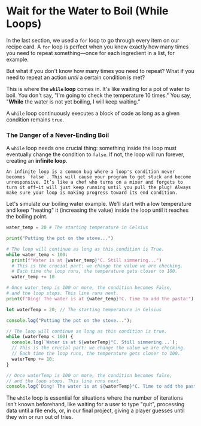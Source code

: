 # Wait for the Water to Boil (While Loops)

In the last section, we used a `for` loop to go through every item on our recipe card. A `for` loop is perfect when you know exactly how many times you need to repeat something—once for each ingredient in a list, for example.

But what if you don't know how many times you need to repeat? What if you need to repeat an action *until* a certain condition is met?

This is where the **`while` loop** comes in. It's like waiting for a pot of water to boil. You don't say, "I'm going to check the temperature 10 times." You say, "**While** the water is not yet boiling, I will keep waiting."

A `while` loop continuously executes a block of code as long as a given condition remains `true`.

### The Danger of a Never-Ending Boil

A `while` loop needs one crucial thing: something inside the loop must eventually change the condition to `false`. If not, the loop will run forever, creating an **infinite loop**.

```admonish warning title="Infinite Loop Warning!"
An infinite loop is a common bug where a loop's condition never becomes `false`. This will cause your program to get stuck and become unresponsive. It’s like a chef who turns on a mixer and forgets to turn it off—it will just keep running until you pull the plug! Always make sure your loop is making progress toward its end condition.
```

Let's simulate our boiling water example. We'll start with a low temperature and keep "heating" it (increasing the value) inside the loop until it reaches the boiling point.

<!-- langtabs-start -->

```python
water_temp = 20 # The starting temperature in Celsius

print("Putting the pot on the stove...")

# The loop will continue as long as this condition is True.
while water_temp < 100:
  print(f"Water is at {water_temp}°C. Still simmering...")
  # This is the crucial part: we change the value we are checking.
  # Each time the loop runs, the temperature gets closer to 100.
  water_temp += 10

# Once water_temp is 100 or more, the condition becomes False,
# and the loop stops. This line runs next.
print(f"Ding! The water is at {water_temp}°C. Time to add the pasta!")
```

```javascript
let waterTemp = 20; // The starting temperature in Celsius

console.log("Putting the pot on the stove...");

// The loop will continue as long as this condition is true.
while (waterTemp < 100) {
  console.log(`Water is at ${waterTemp}°C. Still simmering...`);
  // This is the crucial part: we change the value we are checking.
  // Each time the loop runs, the temperature gets closer to 100.
  waterTemp += 10;
}

// Once waterTemp is 100 or more, the condition becomes false,
// and the loop stops. This line runs next.
console.log(`Ding! The water is at ${waterTemp}°C. Time to add the pasta!`);
```

<!-- langtabs-end -->

The `while` loop is essential for situations where the number of iterations isn't known beforehand, like waiting for a user to type "quit", processing data until a file ends, or, in our final project, giving a player guesses until they win or run out of tries.
